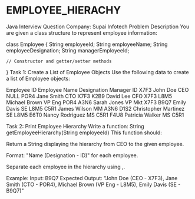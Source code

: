 # EMPLOYEE_HIERACHY
Java Interview Question Company: Supai Infotech
 Problem Description
You are given a class structure to represent employee information:

class Employee {
    String employeeId;
    String employeeName;
    String employeeDesignation;
    String managerEmployeeId;

    // Constructor and getter/setter methods
}
Task 1: Create a List of Employee Objects
Use the following data to create a list of Employee objects:

Employee ID	Employee Name	Designation	Manager ID
X7F3	John Doe	CEO	NULL
POR4	Jane Smith	CTO	X7F3
K2B9	David Lee	CFO	X7F3
L8M5	Michael Brown	VP Eng	POR4
A3N6	Sarah Jones	VP Mkt	X7F3
B9Q7	Emily Davis	SE	L8M5
C5R1	James Wilson	MM	A3N6
D1S2	Christopher Martinez	SE	L8M5
E6T0	Nancy Rodriguez	MS	C5R1
F4U8	Patricia Walker	MS	C5R1

Task 2: Print Employee Hierarchy
Write a function:
String getEmployeeHierarchy(String employeeId)
This function should:

Return a String displaying the hierarchy from CEO to the given employee.

Format: "Name (Designation - ID)" for each employee.

Separate each employee in the hierarchy using ,.

Example:
Input: B9Q7
Expected Output:
"John Doe (CEO - X7F3), Jane Smith (CTO - POR4), Michael Brown (VP Eng - L8M5), Emily Davis (SE - B9Q7)"
